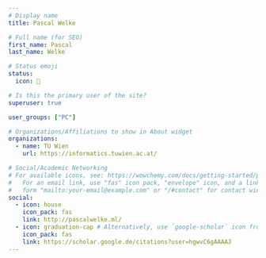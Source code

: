 ```yaml
---
# Display name
title: Pascal Welke

# Full name (for SEO)
first_name: Pascal
last_name: Welke

# Status emoji
status:
  icon: 🐖

# Is this the primary user of the site?
superuser: true

user_groups: ["PC"]

# Organizations/Affiliations to show in About widget
organizations:
  - name: TU Wien
    url: https://informatics.tuwien.ac.at/

# Social/Academic Networking
# For available icons, see: https://wowchemy.com/docs/getting-started/page-builder/#icons
#   For an email link, use "fas" icon pack, "envelope" icon, and a link in the
#   form "mailto:your-email@example.com" or "/#contact" for contact widget.
social:
  - icon: house
    icon_pack: fas
    link: http://pascalwelke.ml/
  - icon: graduation-cap # Alternatively, use `google-scholar` icon from `ai` icon pack
    icon_pack: fas
    link: https://scholar.google.de/citations?user=hgwvC6gAAAAJ
---
```

